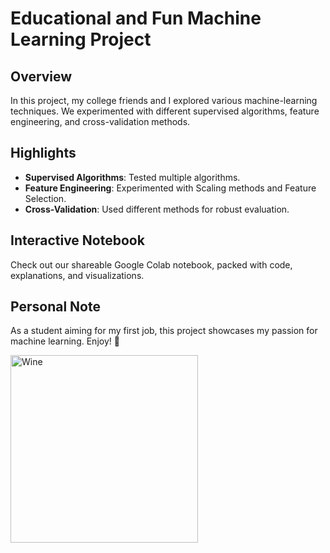 # Educational and Fun Machine Learning Project

## Overview

In this project, my college friends and I explored various machine-learning techniques. We experimented with different supervised algorithms, feature engineering, and cross-validation methods.

## Highlights

- **Supervised Algorithms**: Tested multiple algorithms.
- **Feature Engineering**: Experimented with Scaling methods and Feature Selection.
- **Cross-Validation**: Used different methods for robust evaluation.

## Interactive Notebook

Check out our shareable Google Colab notebook, packed with code, explanations, and visualizations.

## Personal Note

As a student aiming for my first job, this project showcases my passion for machine learning. Enjoy! 🍷

<img src="https://i.pinimg.com/originals/3d/20/29/3d2029b3159ea7d677acdc40f1f2a71d.jpg" alt="Wine" width="300"/>

